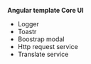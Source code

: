
**Angular template Core  UI**
- Logger
- Toastr
- Boostrap modal
- Http request service
- Translate service

 
 
